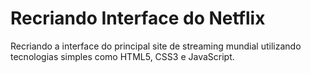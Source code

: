 # Recriando Interface do Netflix

Recriando a interface do principal site de streaming mundial utilizando tecnologias simples como HTML5, CSS3 e JavaScript.
